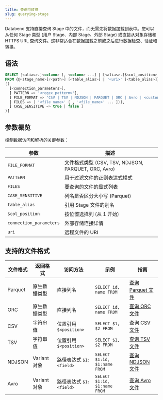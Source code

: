 ```yaml
---
title: 查询与转换
slug: querying-stage
---
```


Databend 支持直接查询 Stage 中的文件，而无需先将数据加载到表中。您可以从任何 Stage 类型 (用户 Stage、内部 Stage、外部 Stage) 或直接从对象存储和 HTTPS URL 查询文件。这非常适合在数据加载之前或之后进行数据检查、验证和转换。

## 语法

```sql
SELECT [<alias>.]<column> [, <column> ...] | [<alias>.]$<col_position> [, $<col_position> ...]
FROM {@<stage_name>[/<path>] [<table_alias>] | '<uri>' [<table_alias>]}
[(
  [<connection_parameters>],
  [ PATTERN => '<regex_pattern>'],
  [ FILE_FORMAT => 'CSV | TSV | NDJSON | PARQUET | ORC | Avro | <custom_format_name>'],
  [ FILES => ( '<file_name>' [ , '<file_name>' ... ])],
  [ CASE_SENSITIVE => true | false ]
)]
```

## 参数概览

控制数据访问和解析的关键参数：

| 参数 | 描述 |
| --------- | ----------- |
| `FILE_FORMAT` | 文件格式类型 (CSV, TSV, NDJSON, PARQUET, ORC, Avro) |
| `PATTERN` | 用于过滤文件的正则表达式模式 |
| `FILES` | 要查询的文件的显式列表 |
| `CASE_SENSITIVE` | 列名是否区分大小写 (Parquet) |
| `table_alias` | 引用 Stage 文件的别名 |
| `$col_position` | 按位置选择列 (从 1 开始) |
| `connection_parameters` | 外部存储连接详情 |
| `uri` | 远程文件的 URI |

## 支持的文件格式

| 文件格式 | 返回格式 | 访问方法 | 示例 | 指南 |
| ----------- | ------------ | ------------- | ------- | ----- |
| Parquet | 原生数据类型 | 直接列名 | `SELECT id, name FROM` | [查询 Parquet 文件](./00-querying-parquet.md) |
| ORC | 原生数据类型 | 直接列名 | `SELECT id, name FROM` | [查询 ORC 文件](./03-querying-orc.md) |
| CSV | 字符串值 | 位置引用 `$<position>` | `SELECT $1, $2 FROM` | [查询 CSV 文件](./01-querying-csv.md) |
| TSV | 字符串值 | 位置引用 `$<position>` | `SELECT $1, $2 FROM` | [查询 TSV 文件](./02-querying-tsv.md) |
| NDJSON | Variant 对象 | 路径表达式 `$1:<field>` | `SELECT $1:id, $1:name FROM` | [查询 NDJSON 文件](./03-querying-ndjson.md) |
| Avro | Variant 对象 | 路径表达式 `$1:<field>` | `SELECT $1:id, $1:name FROM` | [查询 Avro 文件](./04-querying-avro.md) |
